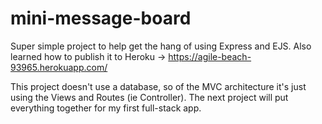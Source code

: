 # mini-message-board

Super simple project to help get the hang of using Express and EJS.  Also learned how to publish it to Heroku -> https://agile-beach-93965.herokuapp.com/

This project doesn't use a database, so of the MVC architecture it's just using the Views and Routes (ie Controller).  The next project will put everything together for my first full-stack app.
